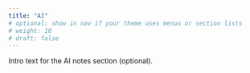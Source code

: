 ```yaml
---
title: "AI"
# optional: show in nav if your theme uses menus or section lists
# weight: 10
# draft: false
---
```

Intro text for the AI notes section (optional).
